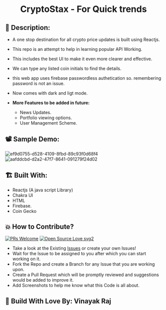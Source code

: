 <h1 align="center">CryptoStax - For Quick trends </h1>

## 📜 Description:
- A one stop destination for all crypto price updates is built using Reactjs.
- This repo is an attempt to help in learning popular API Working.
- This includes the best UI to make it even more clearer and effective.
- We can type any listed coin initials to find the details.
- this web app uses firebase passwordless authetication so. remembering password is not an issue.
- Now comes with dark and ligt mode.

- **More Features to be added in future:**
  - News Updates.
  - Portfolio viewing options.
  - User Management Scheme.

## 📽 Sample Demo:

![ef9d0755-d528-4109-8fbd-89c93f0d68f4](https://user-images.githubusercontent.com/60927324/135751053-1a5e5562-ea33-4f15-b5db-785c7af2ff60.gif)
![aafddcbd-d2a2-47f7-8641-091279f24d02](https://user-images.githubusercontent.com/60927324/135750989-c443695d-d21d-4530-b1ef-5394b8c7e5a2.gif)


## 🏗 Built With:
- Reactjs (A java script Library)
- Chakra UI
- HTML
- Firebase.
- Coin Gecko


## 💥 How to Contribute?
[![PRs Welcome](https://img.shields.io/badge/PRs-welcome-brightgreen.svg?style=flat-square)](http://makeapullrequest.com)
[![Open Source Love svg2](https://badges.frapsoft.com/os/v2/open-source.svg?v=103)](https://github.com/ellerbrock/open-source-badges/)

- Take a look at the Existing [Issues](https://github.com/vinayak0127/Sorting-Algorithm-Visualiser/issues) or create your
  own Issues!
- Wait for the Issue to be assigned to you after which you can start working on it.
- Fork the Repo and create a Branch for any Issue that you are working upon.
- Create a Pull Request which will be promptly reviewed and suggestions would be added to improve it.
- Add Screenshots to help me know what this Code is all about.


## 👦 Build With Love By: Vinayak Raj
